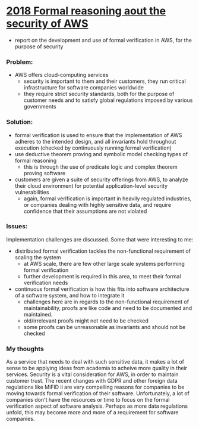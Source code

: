 # [2018 Formal reasoning aout the security of AWS](http://www0.cs.ucl.ac.uk/staff/b.cook/CAV18_invited.pdf)
- report on the development and use of formal verification in AWS, for the purpose of security

### Problem:
- AWS offers cloud-computing services
  - security is important to them and their customers, they run critical infrastructure for software companies worldwide
  - they require strict security standards, both for the purpose of customer needs and to satisfy global regulations imposed by various governments

### Solution:
- formal verification is used to ensure that the implementation of AWS adheres to the intended design, and all invariants hold throughout execution (checked by continuously running formal verification)
- use deductive theorem proving and symbolic model checking types of formal reasoning
  - this is through the use of predicate logic and complex theorem proving software
- customers are given a suite of security offerings from AWS, to analyze their cloud environment for potential application-level security vulnerabilities
  - again, formal verification is important in heavily regulated industries, or companies dealing with highly sensitive data, and require confidence that their assumptions are not violated

### Issues:
Implementation challenges are discussed. Some that were interesting to me:
- distributed formal verification tackles the non-functional requirement of scaling the system
  - at AWS scale, there are few other large scale systems performing formal verification
  - further development is required in this area, to meet their formal verification needs
- continuous formal verification is how this fits into software architecture of a software system, and how to integrate it
  - challenges here are in regards to the non-functional requirement of maintainability, proofs are like code and need to be documented and maintained.
  - old/irrelevant proofs might not need to be checked
  - some proofs can be unreasonable as invariants and should not be checked

### My thoughts
As a service that needs to deal with such sensitive data, it makes a lot of sense to be applying ideas from academia to acheive more quality in their services. Security is a vital consideration for AWS, in order to maintain customer trust. The recent changes with GDPR and other foreign data regulations like MiFID ii are very compelling reasons for companies to be moving towards formal verification of their software. Unfortunately, a lot of companies don't have the resources or time to focus on the formal verification aspect of software analysis. Perhaps as more data regulations unfold, this may become more and more of a requirement for software companies.
